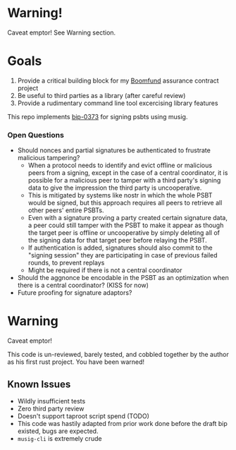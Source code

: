 # Warning!

Caveat emptor! See Warning section.

# Goals

1. Provide a critical building block for my [Boomfund](http://boomfund.net) assurance contract project
2. Be useful to third parties as a library (after careful review)
3. Provide a rudimentary command line tool excercising library features

This repo implements [bip-0373](https://github.com/bitcoin/bips/blob/master/bip-0373.mediawiki) for signing psbts using musig.

### Open Questions

- Should nonces and partial signatures be authenticated to frustrate malicious tampering?
  - When a protocol needs to identify and evict offline or malicious peers from a signing, except in the case of a central coordinator, it is possible for a malicious peer to tamper with a third party's signing data to give the impression the third party is uncooperative.
  - This is mitigated by systems like nostr in which the whole PSBT would be signed, but this approach requires all peers to retrieve all other peers' entire PSBTs.
  - Even with a signature proving a party created certain signature data, a peer could still tamper with the PSBT to make it appear as though the target peer is offline or uncooperative by simply deleting all of the signing data for that target peer before relaying the PSBT.
  - If authentication is added, signatures should also commit to the "signing session" they are participating in case of previous failed rounds, to prevent replays
  - Might be required if there is not a central coordinator
- Should the aggnonce be encodable in the PSBT as an optimization when there is a central coordinator? (KISS for now)
- Future proofing for signature adaptors?

# Warning

Caveat emptor!

This code is un-reviewed, barely tested, and cobbled together by the author as his first rust project. You have been warned!

## Known Issues

* Wildly insufficient tests
* Zero third party review
* Doesn't support taproot script spend (TODO)
* This code was hastily adapted from prior work done before the draft bip existed, bugs are expected.
* `musig-cli` is extremely crude

